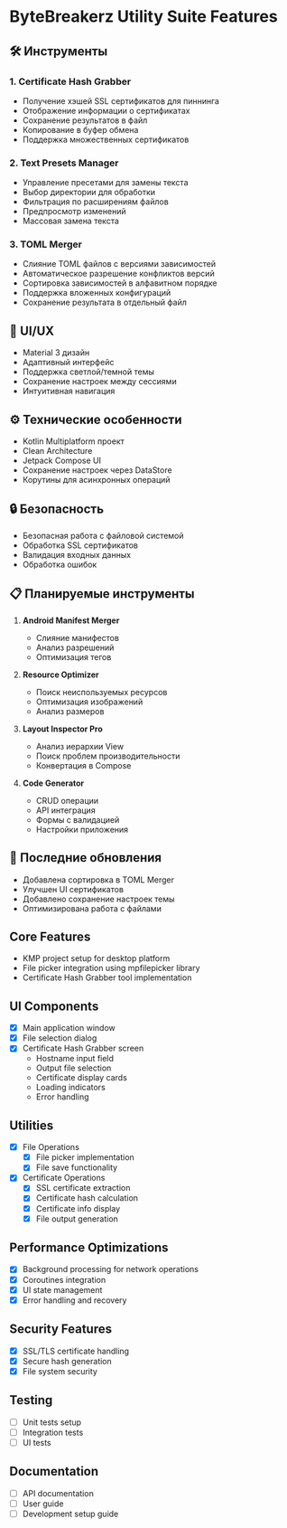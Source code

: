 # ByteBreakerz Utility Suite Features

## 🛠 Инструменты

### 1. Certificate Hash Grabber
- Получение хэшей SSL сертификатов для пиннинга
- Отображение информации о сертификатах
- Сохранение результатов в файл
- Копирование в буфер обмена
- Поддержка множественных сертификатов

### 2. Text Presets Manager
- Управление пресетами для замены текста
- Выбор директории для обработки
- Фильтрация по расширениям файлов
- Предпросмотр изменений
- Массовая замена текста

### 3. TOML Merger
- Слияние TOML файлов с версиями зависимостей
- Автоматическое разрешение конфликтов версий
- Сортировка зависимостей в алфавитном порядке
- Поддержка вложенных конфигураций
- Сохранение результата в отдельный файл

## 🎨 UI/UX
- Material 3 дизайн
- Адаптивный интерфейс
- Поддержка светлой/темной темы
- Сохранение настроек между сессиями
- Интуитивная навигация

## ⚙️ Технические особенности
- Kotlin Multiplatform проект
- Clean Architecture
- Jetpack Compose UI
- Сохранение настроек через DataStore
- Корутины для асинхронных операций

## 🔒 Безопасность
- Безопасная работа с файловой системой
- Обработка SSL сертификатов
- Валидация входных данных
- Обработка ошибок

## 📋 Планируемые инструменты
1. **Android Manifest Merger**
   - Слияние манифестов
   - Анализ разрешений
   - Оптимизация тегов

2. **Resource Optimizer**
   - Поиск неиспользуемых ресурсов
   - Оптимизация изображений
   - Анализ размеров

3. **Layout Inspector Pro**
   - Анализ иерархии View
   - Поиск проблем производительности
   - Конвертация в Compose

4. **Code Generator**
   - CRUD операции
   - API интеграция
   - Формы с валидацией
   - Настройки приложения

## 🔄 Последние обновления
- Добавлена сортировка в TOML Merger
- Улучшен UI сертификатов
- Добавлено сохранение настроек темы
- Оптимизирована работа с файлами

## Core Features
- KMP project setup for desktop platform
- File picker integration using mpfilepicker library
- Certificate Hash Grabber tool implementation

## UI Components
- [x] Main application window
- [x] File selection dialog
- [x] Certificate Hash Grabber screen
  - Hostname input field
  - Output file selection
  - Certificate display cards
  - Loading indicators
  - Error handling

## Utilities
- [x] File Operations
  - [x] File picker implementation
  - [x] File save functionality
- [x] Certificate Operations
  - [x] SSL certificate extraction
  - [x] Certificate hash calculation
  - [x] Certificate info display
  - [x] File output generation

## Performance Optimizations
- [x] Background processing for network operations
- [x] Coroutines integration
- [x] UI state management
- [x] Error handling and recovery

## Security Features
- [x] SSL/TLS certificate handling
- [x] Secure hash generation
- [x] File system security

## Testing
- [ ] Unit tests setup
- [ ] Integration tests
- [ ] UI tests

## Documentation
- [ ] API documentation
- [ ] User guide
- [ ] Development setup guide 